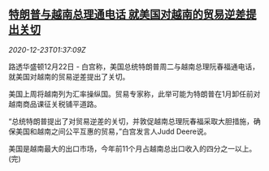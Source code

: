 <!--1608690194000-->
[特朗普与越南总理通电话 就美国对越南的贸易逆差提出关切](https://cn.reuters.com/article/us-trump-vietnam-trade-1223-idCNKBS28X05R)
------

<div><i>2020-12-23T01:37:09Z</i></div><p>路透华盛顿12月22日 - 白宫称，美国总统特朗普周二与越南总理阮春福通电话，就美国对越南的贸易逆差提出了关切。</p><p>美国上周将越南列为汇率操纵国。贸易专家称，此举可能为特朗普在1月卸任前对越南商品课征关税铺平道路。</p><p>“总统特朗普提出了对贸易逆差的关切，并敦促越南总理阮春福采取大胆措施，确保美国和越南之间公平互惠的贸易，”白宫发言人Judd Deere说。</p><p>美国是越南最大的出口市场，今年前11个月占越南总出口收入的四分之一以上。(完)</p>
